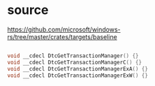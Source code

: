 # source

<https://github.com/microsoft/windows-rs/tree/master/crates/targets/baseline>

```c

void __cdecl DtcGetTransactionManager() {}
void __cdecl DtcGetTransactionManagerC() {}
void __cdecl DtcGetTransactionManagerExA() {}
void __cdecl DtcGetTransactionManagerExW() {}

```
